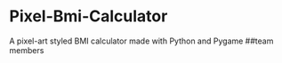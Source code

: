 # Pixel-Bmi-Calculator
A pixel-art styled BMI calculator made with Python and Pygame
##team members

